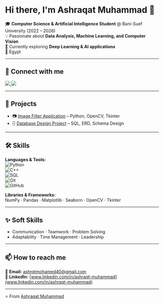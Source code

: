 # Hi there, I'm Ashraqat Muhammad 👋  

🎓 **Computer Science & Artificial Intelligence Student** @ Bani-Suef University (2022 – 2026)  
💡 Passionate about **Data Analysis, Machine Learning, and Computer Vision**  
🌱 Currently exploring **Deep Learning & AI applications**  
📍 Egypt  

---

## 🔗 Connect with me
<a href="https://www.linkedin.com/in/ashraqt-muhammad" target="_blank">
  <img src="https://img.shields.io/badge/LinkedIn-0077B5?style=for-the-badge&logo=linkedin&logoColor=white"/>
</a>  

<a href="mailto:ashrqtmohamed40@gmail.com" target="_blank">
  <img src="https://img.shields.io/badge/Gmail-D14836?style=for-the-badge&logo=gmail&logoColor=white"/>
</a>  


---

## 🚀 Projects
- 📷 [Image Filter Application](#) – Python, OpenCV, Tkinter  
- 🗄️ [Database Design Project](#) – SQL, ERD, Schema Design  

---

## 🛠️ Skills
**Languages & Tools:**  
![Python](https://img.shields.io/badge/Python-3776AB?style=flat&logo=python&logoColor=white)  
![C++](https://img.shields.io/badge/C++-00599C?style=flat&logo=cplusplus&logoColor=white)  
![SQL](https://img.shields.io/badge/SQL-003B57?style=flat&logo=databricks&logoColor=white)  
![Git](https://img.shields.io/badge/Git-F05032?style=flat&logo=git&logoColor=white)  
![GitHub](https://img.shields.io/badge/GitHub-181717?style=flat&logo=github&logoColor=white)  

**Libraries & Frameworks:**  
NumPy · Pandas · Matplotlib · Seaborn · OpenCV · Tkinter  

---


## ✨ Soft Skills
- Communication · Teamwork · Problem Solving  
- Adaptability · Time Management · Leadership  

---

## 📫 How to reach me
📧 **Email:** ashrqtmohamed40@gmail.com  
🔗 **LinkedIn:** [www.linkedin.com/in/ashraqt-muhammad](www.linkedin.com/in/ashraqt-muhammad)  

---

⭐️ From [Ashraqat Muhammad](https://github.com/ashraqt-1026)
